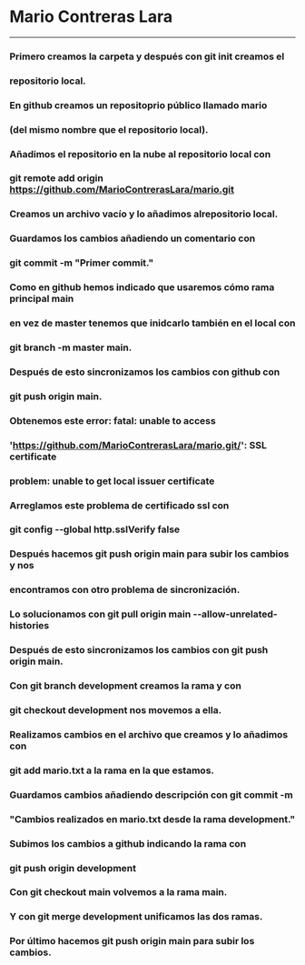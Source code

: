 # Mario Contreras Lara
---
### Primero creamos la carpeta y después con git init creamos el 
### repositorio local.
### En github creamos un repositoprio público llamado mario
### (del mismo nombre que el repositorio local).
### Añadimos el repositorio en la nube al repositorio local con
### git remote add origin https://github.com/MarioContrerasLara/mario.git

### Creamos un archivo vacío y lo añadimos alrepositorio local.
### Guardamos los cambios añadiendo un comentario con
### git commit -m "Primer commit."
### Como en github hemos indicado que usaremos cómo rama principal main
### en vez de master tenemos que inidcarlo también en el local con
### git branch -m master main.
### Después de esto sincronizamos los cambios con github con
### git push origin main.
### Obtenemos este error: fatal: unable to access 
### 'https://github.com/MarioContrerasLara/mario.git/': SSL certificate
### problem: unable to get local issuer certificate
### Arreglamos este problema de certificado ssl con
### git config --global http.sslVerify false
### Después hacemos git push origin main para subir los cambios y nos
### encontramos con otro problema de sincronización.
### Lo solucionamos con git pull origin main --allow-unrelated-histories
### Después de esto sincronizamos los cambios con git push origin main.

### Con git branch development creamos la rama y con
### git checkout development nos movemos a ella.
### Realizamos cambios en el archivo que creamos y lo añadimos con
### git add mario.txt a la rama en la que estamos.
### Guardamos cambios añadiendo descripción con git commit -m 
### "Cambios realizados en mario.txt desde la rama development."
### Subimos los cambios a github indicando la rama con
### git push origin development

### Con git checkout main volvemos a la rama main.
### Y con git merge development unificamos las dos ramas.
### Por último hacemos git push origin main para subir los cambios.

